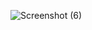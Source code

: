
![Screenshot (6)](https://github.com/Guram11/Classy-Weather/assets/121447764/3445d6e2-d8f8-4536-aaa0-9ddf977d5066)
